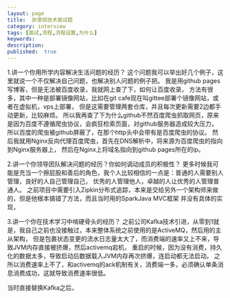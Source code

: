```yaml
---
layout: page
title:  非常规技术面试题
category: interview
tags: [面试,流程,流程设置,为什么]
keywords:
description:
published:  true
---
```


1.讲一个你用所学内容解决生活问题的经历？
这个问题我可以举出好几个例子，这里就说一个不仅解决自己问题，也解决别人问题的例子把。
我是用github pages写博客，但是无法被百度收录，我就网上查了下，如何让百度收录，
方法有很多，其中一种是部署镜像网站，比如在git cafe现在叫gittee部署个镜像网站，或者在虚拟机，vps上部署，
但是这需要管理两套仓库，并且每次更新需要2边都手动更新，比较麻烦。
所以我再查了下为什么github不然百度爬虫抓取网页，原来是因为百度不遵循爬虫协议，会疯狂检索页面，对github服务器造成较大压力，
所以百度的爬虫被github屏蔽了，在那个http头中会带有是百度爬虫的协议。
然后我就用Nginx反向代理百度爬虫，首先在DNS解析中，将来源为百度爬虫的指向到Nginx服务器上，
然后在Nginx上将域名指向到github pages所在的ip。

2.讲一个你领导团队解决问题的经历？你如何调动成员的积极性？
更多时候我可能是充当一个擦屁股和善后的角色，我个人比较相信的一点是：普通的人需要别人管理，良好的人自己管理自己，
优秀的人管理他人，卓越的人让优秀的人管理普通人。
之前项目中需要引入Zipkin分布式追踪，本来是交给另外一个架构师来做的，但是他根本搞错了方法，而且当时用的SparkJava MVC框架
并没有具体的实现，

3.讲一个你在技术学习中啃硬骨头的经历？
之前公司Kafka技术引进，从零到1就是，我自己之前也没接触过，本来整体系统之前使用的是ActiveMQ，然后用的主从架构，
但是包裹状态变更的流水日志量太大了，而消费端的速率又上不来，导致JVM内存直接被挤爆，然后activemq宕机，
重启的时候，因为没有消费，持久化的数据太多，导致启动后数据载入JVM内存再次挤爆，连启动都无法启动。
之所以消费速率上不了，和activemq的ack机制有关，消费端一多，必须确认单条消息消费成功，这就导致消费速率很低。

当时直接替换Kafka之后，





